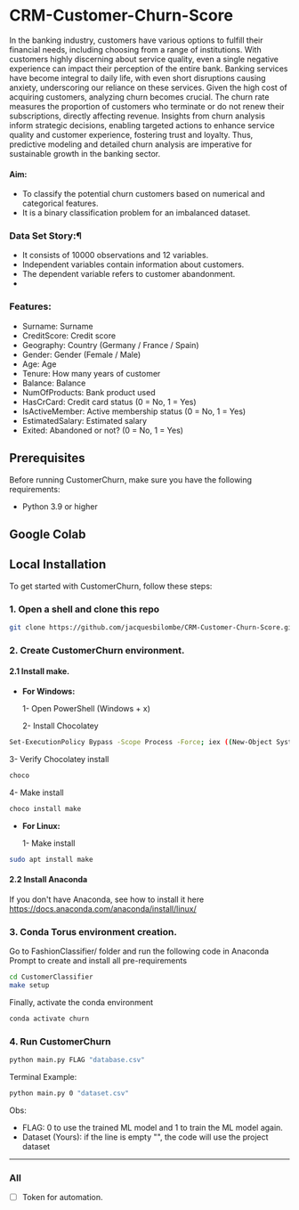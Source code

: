 # CRM-Customer-Churn-Score

In the banking industry, customers have various options to fulfill their financial needs, including choosing from a range of institutions. With customers highly discerning about service quality, even a single negative experience can impact their perception of the entire bank. Banking services have become integral to daily life, with even short disruptions causing anxiety, underscoring our reliance on these services. Given the high cost of acquiring customers, analyzing churn becomes crucial. The churn rate measures the proportion of customers who terminate or do not renew their subscriptions, directly affecting revenue. Insights from churn analysis inform strategic decisions, enabling targeted actions to enhance service quality and customer experience, fostering trust and loyalty. Thus, predictive modeling and detailed churn analysis are imperative for sustainable growth in the banking sector.

#### Aim:
- To classify the potential churn customers based on numerical and categorical features.
- It is a binary classification problem for an imbalanced dataset.

### Data Set Story:¶
- It consists of 10000 observations and 12 variables.
- Independent variables contain information about customers.
- The dependent variable refers to customer abandonment.
- 
### Features:
- Surname: Surname
- CreditScore: Credit score
- Geography: Country (Germany / France / Spain)
- Gender: Gender (Female / Male)
- Age: Age
- Tenure: How many years of customer
- Balance: Balance
- NumOfProducts: Bank product used
- HasCrCard: Credit card status (0 = No, 1 = Yes)
- IsActiveMember: Active membership status (0 = No, 1 = Yes)
- EstimatedSalary: Estimated salary
- Exited: Abandoned or not? (0 = No, 1 = Yes)

## Prerequisites

Before running CustomerChurn, make sure you have the following requirements:

- Python 3.9 or higher
  

## Google Colab


## Local Installation

To get started with CustomerChurn, follow these steps:

### **1. Open a shell and clone this repo**

```bash
git clone https://github.com/jacquesbilombe/CRM-Customer-Churn-Score.git
```

### **2. Create CustomerChurn environment.**

#### **2.1 Install make.**
* **For Windows:**

  1- Open PowerShell (Windows + x)

  2- Install Chocolatey

```bash
Set-ExecutionPolicy Bypass -Scope Process -Force; iex ((New-Object System.Net.WebClient).DownloadString('https://community.chocolatey.org/install.ps1'))
```

  3- Verify Chocolatey install

```bash
choco
```

  4- Make install

```bash
choco install make
```

* **For Linux:**

  1- Make install

```bash
sudo apt install make
```

#### **2.2 Install Anaconda**
 
If you don't have Anaconda, see how to install it here https://docs.anaconda.com/anaconda/install/linux/

### **3. Conda Torus environment creation.**

Go to FashionClassifier/ folder and run the following code in Anaconda Prompt to create and install all pre-requirements

```bash
cd CustomerClassifier
make setup
```
Finally, activate the conda environment

```bash
conda activate churn
```
### **4. Run CustomerChurn**

```bash
python main.py FLAG "database.csv"
```

Terminal Example:

```bash
python main.py 0 "dataset.csv"
```

Obs: 
- FLAG: 0 to use the trained ML model and 1 to train the ML model again. 
- Dataset (Yours): if the line is empty "", the code will use the project dataset

------------
### All

- [ ] Token for automation.
